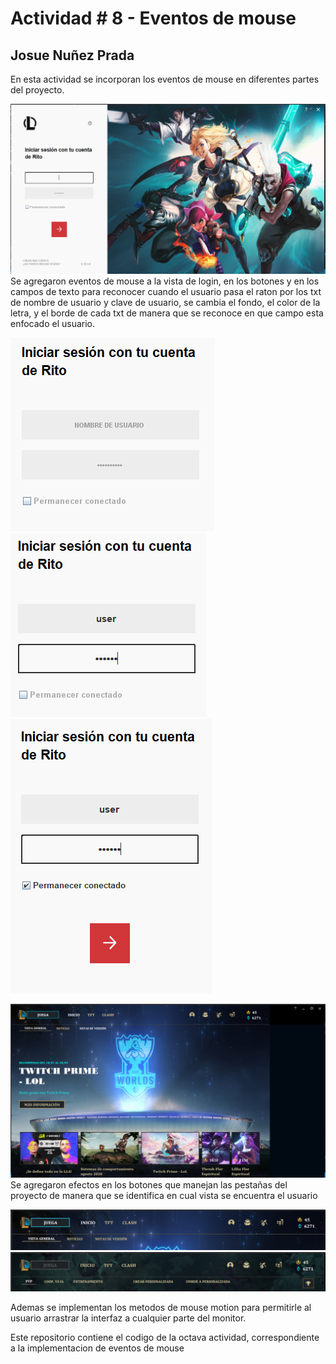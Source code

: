 # Actividad # 8 - Eventos de mouse
## Josue Nuñez Prada

En esta actividad se incorporan los eventos de mouse en diferentes partes del proyecto.

![Login para ingresar](resources/img/Actividad8-1.png)
Se agregaron eventos de mouse a la vista de login, en los botones y en los campos de texto para reconocer cuando el usuario pasa el raton por los txt de nombre de usuario y clave de usuario, se cambia el fondo, el color de la letra, y el borde de cada txt de manera que se reconoce en que campo esta enfocado el usuario.

![Eventos en los campos de nombre y clave de usuario](resources/img/Actividad8-2.png)
![Focus en los campos de nombre y clave de usuario](resources/img/Actividad8-3.png)
![Activacion en los campos de nombre y clave de usuario](resources/img/Actividad8-4.png)

![Eventos en la vista principal](resources/img/Actividad8-5.png)
Se agregaron efectos en los botones que manejan las pestañas del proyecto de manera que se identifica en cual vista se encuentra el usuario

![Eventos en la vista principal](resources/img/Actividad8-6.png)
![Eventos en la vista principal](resources/img/Actividad8-7.png)

Ademas se implementan los metodos de mouse motion para permitirle al usuario arrastrar la interfaz a cualquier parte del monitor.

Este repositorio contiene el codigo de la octava actividad, correspondiente a la implementacion de eventos de mouse

